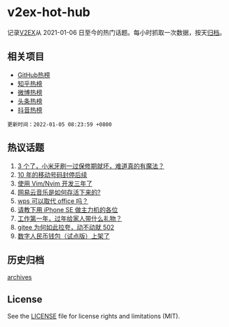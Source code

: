 # v2ex-hot-hub

 记录[V2EX](https://www.v2ex.com/)从 2021-01-06 日至今的热门话题。每小时抓取一次数据，按天[归档](archives)。
 
 ## 相关项目

- [GitHub热榜](https://github.com/snaildev/github-hot-hub)
- [知乎热榜](https://github.com/snaildev/zhihu-hot-hub)
- [微博热榜](https://github.com/snaildev/weibo-hot-hub)
- [头条热榜](https://github.com/snaildev/toutiao-hot-hub)
- [抖音热榜](https://github.com/snaildev/douyin-hot-hub)


 `更新时间：2022-01-05 08:23:59 +0800`

## 热议话题

1. [3 个了，小米牙刷一过保修期就坏，难道真的有魔法？](https://www.v2ex.com/t/826025)
1. [10 年的移动号码封停后续](https://www.v2ex.com/t/826088)
1. [使用 Vim/Nvim 开发三年了](https://www.v2ex.com/t/826068)
1. [网易云音乐是如何存活下来的?](https://www.v2ex.com/t/826105)
1. [wps 可以取代 office 吗？](https://www.v2ex.com/t/826087)
1. [请教下用 iPhone SE 做主力机的各位](https://www.v2ex.com/t/826005)
1. [工作第一年，过年给家人带什么礼物？](https://www.v2ex.com/t/826001)
1. [gitee 为何如此拉夸，动不动就 502](https://www.v2ex.com/t/826002)
1. [数字人民币钱包（试点版）上架了](https://www.v2ex.com/t/826053)

## 历史归档

[archives](archives)

## License

See the [LICENSE](LICENSE) file for license rights and limitations (MIT).
